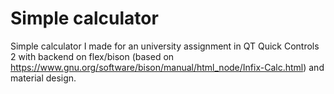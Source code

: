 # Simple calculator
Simple calculator I made for an university assignment in QT Quick Controls 2 with backend on flex/bison (based on https://www.gnu.org/software/bison/manual/html_node/Infix-Calc.html) and material design.
